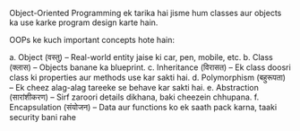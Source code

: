 Object-Oriented Programming ek tarika hai jisme hum classes aur objects ka use karke program design karte hain.

OOPs ke kuch important concepts hote hain:

a. Object (वस्तु) – Real-world entity jaise ki car, pen, mobile, etc.
b. Class (क्लास) – Objects banane ka blueprint.
c. Inheritance (विरासत) – Ek class doosri class ki properties aur methods use kar sakti hai.
d. Polymorphism (बहुरूपता) – Ek cheez alag-alag tareeke se behave kar sakti hai.
e. Abstraction (सारांशीकरण) – Sirf zaroori details dikhana, baki cheezein chhupana.
f. Encapsulation (संयोजन) – Data aur functions ko ek saath pack karna, taaki security bani rahe
